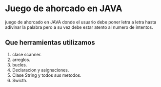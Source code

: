 # Juego de ahorcado en JAVA
juego de ahorcado en JAVA donde el usuario debe poner letra a letra hasta adivinar la palabra pero a su vez debe estar atento al numero de intentos.

##	Que herramientas utilizamos 

1. clase scanner.
2. arreglos.
3. bucles.
4. Declaracion y asignaciones.
5. Clase String y todos sus metodos.
6. Swicth.
